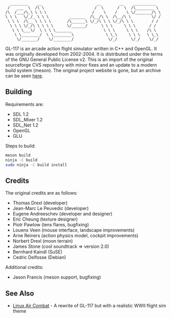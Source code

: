 ```
  ________    __                        __        __    __________
 /   ___  \  /\ \                      /  \      /  \  /\________ \
/\  /___/\_\ \ \ \                    /    \    /    \ \/_______/\ \
\ \ \   \/_/_ \ \ \         _______  /\__/\ \  /\__/\ \         \/ /
 \ \ \  /\__ \ \ \ \       /\______\ \/_/\ \ \ \/_/\ \ \        / /
  \ \ \ \/_/\ \ \ \ \      \/______/      \ \ \     \ \ \      / /
   \ \ \___\/  \ \ \ \_______              \ \ \     \ \ \    /\ \
    \ \________/  \ \________\              \ \_\     \ \ \   \ \_\
     \/_______/    \/________/               \/_/      \/_/    \/_/
```

GL-117 is an arcade action flight simulator written in C++ and OpenGL. It was
originally developed from 2002-2004. It is distributed under the terms of the
GNU General Public License v2. This is an import of the original sourceforge
CVS repository with minor fixes and an update to a modern build system (meson).
The original project website is gone, but an archive can be seen
[here][gl-117-old].

## Building

Requirements are:

- SDL 1.2
- SDL_Mixer 1.2
- SDL_Net 1.2
- OpenGL
- GLU

Steps to build:

```sh
meson build
ninja -C build
sudo ninja -C build install
```

## Credits

The original credits are as follows:

- Thomas Drexl (developer)
- Jean-Marc Le Peuvedic (developer)
- Eugene Andreeschev (developer and designer)
- Eric Cheung (texture designer)
- Piotr Pawlow (lens flares, bugfixing)
- Louens Veen (mouse interface, landscape improvements)
- Arne Reiners (action physics model, cockpit improvements)
- Norbert Drexl (moon terrain)
- James Stone (cool soundtrack => version 2.0)
- Bernhard Kaindl (SuSE)
- Cedric Delfosse (Debian)

Additional credits:

- Jason Francis (meson support, bugfixing)

## See Also

- [Linux Air Combat][lac] - A rewrite of GL-117 but with a realistic WWII flight sim theme

[gl-117-old]: https://web.archive.org/web/20080904212658/http://www.heptargon.de/gl-117/gl-117.html
[lac]: https://askmisterwizard.com/2019/LinuxAirCombat/LinuxAirCombat.htm
